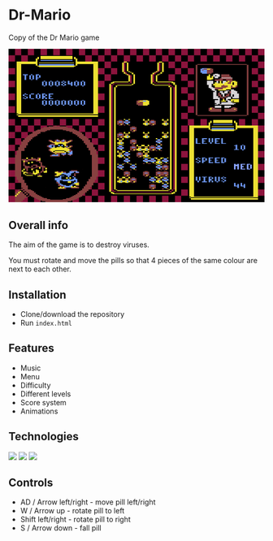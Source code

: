 # Dr-Mario
Copy of the Dr Mario game

![look](img/look.png)


##  Overall info

The aim of the game is to destroy viruses. 

You must rotate and move the pills so that 4 pieces of the same colour are next to each other.

## Installation

 - Clone/download the repository
 - Run `index.html`
    

## Features

- Music
- Menu
- Difficulty
- Different levels
- Score system
- Animations

## Technologies

<p>
 <img src="https://img.shields.io/badge/JavaScript-F7DF1E?logo=JavaScript&logoColor=black&style=for-the-badge" /> 
 <img src="https://img.shields.io/badge/HTML5-E34F26?logo=HTML5&logoColor=white&style=for-the-badge" /> 
 <img src="https://img.shields.io/badge/CSS3-1572B6?logo=CSS3&logoColor=white&style=for-the-badge" />  
</p>


## Controls

- AD / Arrow left/right - move pill left/right
- W / Arrow up - rotate pill to left
- Shift left/right - rotate pill to right
- S / Arrow down - fall pill

